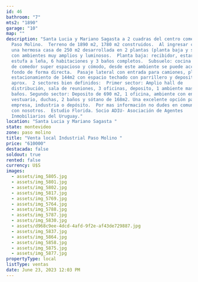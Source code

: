 ```yaml
---
id: 46
bathroom: "7"
mts2: "1890"
garage: "10"
map: ""
description: "Santa Lucia y Mariano Sagasta a 2 cuadras del centro comercial de
  Paso Molino.  Terreno de 1890 m2, 1780 m2 construidos.  Al ingresar cuenta con
  una hermosa casa de 250 m2 desarrollada en 2 plantas (planta baja y sub suelo)
  con ambientes muy amplios y luminosos.  Planta baja: recibidor, estar con
  estufa a leña, 6 habitaciones y 3 baños completos.  Subsuelo: cocina con lugar
  de comedor super espacioso y cómodo, desde este ambiente se puede acceder al
  fondo de forma directa.  Pasaje lateral con entrada para camiones, playa de
  estacionamiento de 144m2 con espacio techado con parrillero y deposito de 30m2
  aprox.  2 sectores bien definidos:  Primer sector: Amplio hall de
  distribución, sala de reuniones, 3 oficinas, deposito, 1 ambiente mas y 2
  baños. Segundo sector: Deposito de 690 m2, 1 oficina, ambiente con entrepiso,
  vestuario, duchas, 2 baños y sótano de 168m2. Una excelente opción para
  empresa, industria o depósito.  Por mas información no dudes en comunicarte
  con nosotros.  Estudio Florida. Socio ADIU- Asociación de Agentes
  Inmobiliarios del Uruguay."
location: "Santa Lucia y Mariano Sagasta "
state: montevideo
zone: paso molino
title: "Venta local Industrial Paso Molino "
price: "610000"
destacada: false
soldout: true
rented: false
currency: U$S
images:
  - assets/img_5805.jpg
  - assets/img_5801.jpg
  - assets/img_5802.jpg
  - assets/img_5817.jpg
  - assets/img_5769.jpg
  - assets/img_5764.jpg
  - assets/img_5788.jpg
  - assets/img_5787.jpg
  - assets/img_5830.jpg
  - assets/d968c9ee-4dcd-4afd-9f2e-af43de729887.jpg
  - assets/img_5837.jpg
  - assets/img_5864.jpg
  - assets/img_5858.jpg
  - assets/img_5875.jpg
  - assets/img_5877.jpg
propertyType: local
listType: ventas
date: June 23, 2023 12:03 PM
---
```


